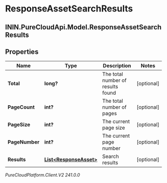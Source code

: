 # ResponseAssetSearchResults

## ININ.PureCloudApi.Model.ResponseAssetSearchResults

## Properties

|Name | Type | Description | Notes|
|------------ | ------------- | ------------- | -------------|
| **Total** | **long?** | The total number of results found | [optional] |
| **PageCount** | **int?** | The total number of pages | [optional] |
| **PageSize** | **int?** | The current page size | [optional] |
| **PageNumber** | **int?** | The current page number | [optional] |
| **Results** | [**List&lt;ResponseAsset&gt;**](ResponseAsset) | Search results | [optional] |



_PureCloudPlatform.Client.V2 241.0.0_
